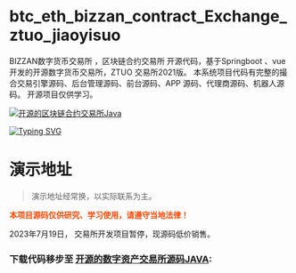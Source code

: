 # btc_eth_bizzan_contract_Exchange_ztuo_jiaoyisuo
BIZZAN数字货币交易所 ，区块链合约交易所 开源代码，基于Springboot 、vue 开发的开源数字货币交易所，ZTUO 交易所2021版。 本系统项目代码有完整的撮合交易引擎源码、后台管理源码、前台源码、APP 源码、代理商源码、机器人源码。 开源项目仅供学习。 

[![开源的区块链合约交易所Java](https://res.cloudinary.com/marcomontalbano/image/upload/v1703318840/video_to_markdown/images/youtube--aVVEOkefJlE-c05b58ac6eb4c4700831b2b3070cd403.jpg)](https://www.youtube.com/watch?v=aVVEOkefJlE "开源的区块链合约交易所Java")

[![Typing SVG](https://readme-typing-svg.herokuapp.com?font=Fira+Code&weight=200&size=16&pause=1000&width=502&lines=Hey%EF%BC%8CI+am+%E5%98%89%E7%A6%BE%E6%9C%9B%E5%B2%97+My+Telegram+is+%40usdtvps666)](https://git.io/typing-svg)



# 演示地址

> 演示地址经常换，以实际联系为主。

**<font color=OrangeRed>本项目源码仅供研究、学习使用，请遵守当地法律！</font>**

2023年7月19日， 交易所开发项目暂停，现源码低价销售。



### 下载代码移步至 [开源的数字资产交易所源码JAVA](https://github.com/bizzancoin/btc-eth-fil-contract-Exchange---ztuo):


